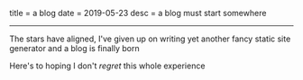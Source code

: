 title = a blog
date = 2019-05-23
desc = a blog must start somewhere

---

The stars have aligned,
I've given up on writing yet another fancy static site generator and a blog is finally born

Here's to hoping I don't _regret_ this whole experience
